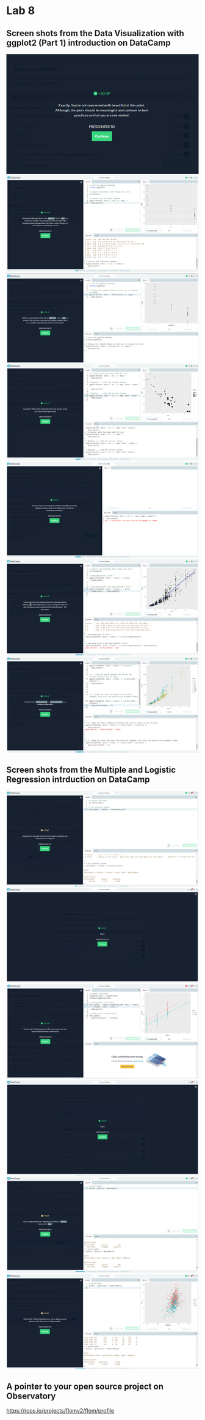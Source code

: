# Lab 8

## Screen shots from the Data Visualization with ggplot2 (Part 1) introduction on DataCamp

<img src="Part3_1.PNG">
<img src="Part3_2.PNG">
<img src="Part3_3.PNG">
<img src="Part3_4.PNG">
<img src="Part3_5.PNG">
<img src="Part3_6.PNG">
<img src="Part3_7.PNG">

## Screen shots from the Multiple and Logistic Regression intrduction on DataCamp

<img src="Part4_1.PNG">
<img src="Par4_2.PNG">
<img src="Part4_3.PNG">
<img src="Part4_4.PNG">
<img src="Part4_5.PNG">
<img src="Part4_6.PNG">

## A pointer to your open source project on Observatory

https://rcos.io/projects/flomv2/flom/profile
